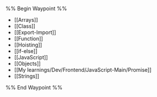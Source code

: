 %% Begin Waypoint %%
- [[Arrays]]
- [[Class]]
- [[Export-Import]]
- [[Function]]
- [[Hoisting]]
- [[if-else]]
- [[JavaScript]]
- [[Objects]]
- [[My learnings/Dev/Frontend/JavaScript-Main/Promise]]
- [[Strings]]

%% End Waypoint %%